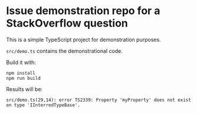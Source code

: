 # Issue demonstration repo for a StackOverflow question 

This is a simple TypeScript project for demonstration purposes.

`src/demo.ts` contains the demonstrational code.

Build it with:

    npm install
    npm run build

Results will be:

	src/demo.ts(29,14): error TS2339: Property 'myProperty' does not exist on type 'IInterredTypeBase'.
